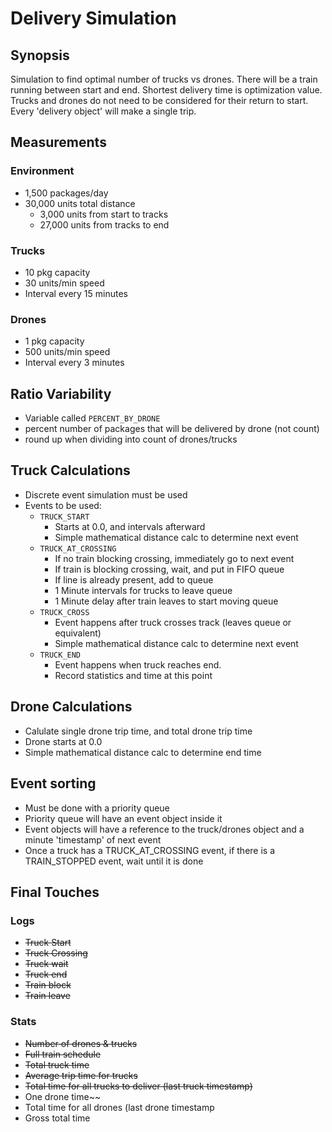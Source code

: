 # Delivery Simulation
## Synopsis
Simulation to find optimal number of trucks vs drones.
There will be a train running between start and end.
Shortest delivery time is optimization value.
Trucks and drones do not need to be considered for their return to start. Every 'delivery object' will make a single trip.

## Measurements
### Environment
- 1,500 packages/day
- 30,000 units total distance
  - 3,000 units from start to tracks
  - 27,000 units from tracks to end
### Trucks
- 10 pkg capacity
- 30 units/min speed
- Interval every 15 minutes
### Drones
- 1 pkg capacity
- 500 units/min speed
- Interval every 3 minutes
## Ratio Variability
- Variable called `PERCENT_BY_DRONE`
- percent number of packages that will be delivered by drone (not count)
- round up when dividing into count of drones/trucks
## Truck Calculations
- Discrete event simulation must be used
- Events to be used:
  - `TRUCK_START` 
    - Starts at 0.0, and intervals afterward
    - Simple mathematical distance calc to determine next event
  - `TRUCK_AT_CROSSING`
    - If no train blocking crossing, immediately go to next event
    - If train is blocking crossing, wait, and put in FIFO queue
    - If line is already present, add to queue
    - 1 Minute intervals for trucks to leave queue
    - 1 Minute delay after train leaves to start moving queue
  - `TRUCK_CROSS`
    - Event happens after truck crosses track (leaves queue or equivalent)
    - Simple mathematical distance calc to determine next event
  - `TRUCK_END`
    - Event happens when truck reaches end.
    - Record statistics and time at this point
## Drone Calculations
- Calulate single drone trip time, and total drone trip time
- Drone starts at 0.0
- Simple mathematical distance calc to determine end time
## Event sorting
- Must be done with a priority queue
- Priority queue will have an event object inside it
- Event objects will have a reference to the truck/drones object and a minute 'timestamp' of next event
- Once a truck has a TRUCK_AT_CROSSING event, if there is a TRAIN_STOPPED event, wait until it is done

## Final Touches
### Logs
- ~~Truck Start~~
- ~~Truck Crossing~~
- ~~Truck wait~~
- ~~Truck end~~
- ~~Train block~~
- ~~Train leave~~
### Stats
- ~~Number of drones & trucks~~
- ~~Full train schedule~~
- ~~Total truck time~~
- ~~Average trip time for trucks~~
- ~~Total time for all trucks to deliver (last truck timestamp)~~
- One drone time~~
- Total time for all drones (last drone timestamp
- Gross total time

